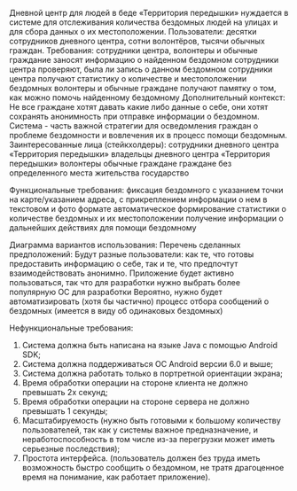 Дневной центр для людей в беде «Территория передышки» нуждается в системе для отслеживания  количества бездомных людей на улицах и для сбора данных о их местоположении.
Пользователи: десятки сотрудников дневного центра, сотни волонтёров, тысячи обычных граждан.
Требования:
сотрудники центра, волонтеры и обычные граждание заносят информацию о найденном бездомном
сотрудники центра проверяют, была ли запись о данном бездомном
сотрудники центра получают статистику о количестве и местоположении бездомных
волонтеры и обычные граждане получают памятку о том, как можно помочь найденному бездомному 
Дополнительный контекст:
Не все граждане хотят давать какие либо данные о себе, они хотят сохранять анонимность при отправке информации о бездомном.
Система - часть важной стратегии для осведомления граждан о проблеме бездомности и вовлечения их в процесс помощи бездомным.
Заинтересованные лица (стейкхолдеры):
сотрудники дневного центра «Территория передышки»
владельцы дневного центра «Территория передышки»
волонтеры
обычные граждане
граждане без определенного места жительства
государство


Функциональные требования:
фиксация бездомного с указанием точки на карте/указанием адреса, с прикреплением информации о нем в текстовом и фото формате
автоматическое формирование статистики о количестве бездомных и их местоположении
получение информации о дальнейших действиях для помощи бездомному


Диаграмма вариантов использования:
Перечень сделанных предположений:
Будут разные пользователи: как те, что готовы предоставить информацию о себе, так и те, что предпочтут взаимодействовать анонимно.
Приложение будет активно пользоваться, так что для разработки нужно выбрать более популярную ОС для разработки
Вероятно, нужно будет автоматизировать (хотя бы частично) процесс отбора сообщений о бездомных (имеется в виду об одинаковых бездомных)


Нефункциональные требования:
1. Система должна быть написана на языке Java с помощью Android SDK;
2. Система должна поддерживаться ОС Android версии 6.0 и выше;
3. Система должна работать только в портретной ориентации экрана;
4. Время обработки операции на стороне клиента не должно превышать 2х секунд;
5. Время обработки операции на стороне сервера не должно превышать 1 секунды;
6. Масштабируемость (нужно быть готовыми к большому количеству пользователей, так как у системы важное предназначение, и неработоспособность в том числе из-за перегрузки может иметь серьезные последствия);
7. Простота интерфейса. (пользователь должен без труда иметь возможность быстро сообщить о бездомном, не тратя драгоценное время на понимание, как работает приложение).
